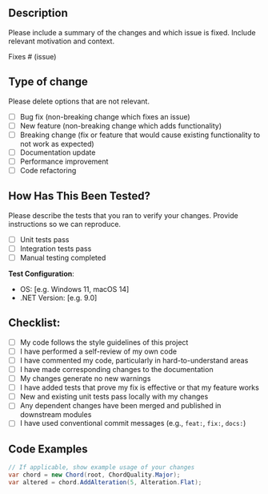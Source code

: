 ## Description

Please include a summary of the changes and which issue is fixed. Include relevant motivation and context.

Fixes # (issue)

## Type of change

Please delete options that are not relevant.

- [ ] Bug fix (non-breaking change which fixes an issue)
- [ ] New feature (non-breaking change which adds functionality)
- [ ] Breaking change (fix or feature that would cause existing functionality to not work as expected)
- [ ] Documentation update
- [ ] Performance improvement
- [ ] Code refactoring

## How Has This Been Tested?

Please describe the tests that you ran to verify your changes. Provide instructions so we can reproduce.

- [ ] Unit tests pass
- [ ] Integration tests pass
- [ ] Manual testing completed

**Test Configuration**:
* OS: [e.g. Windows 11, macOS 14]
* .NET Version: [e.g. 9.0]

## Checklist:

- [ ] My code follows the style guidelines of this project
- [ ] I have performed a self-review of my own code
- [ ] I have commented my code, particularly in hard-to-understand areas
- [ ] I have made corresponding changes to the documentation
- [ ] My changes generate no new warnings
- [ ] I have added tests that prove my fix is effective or that my feature works
- [ ] New and existing unit tests pass locally with my changes
- [ ] Any dependent changes have been merged and published in downstream modules
- [ ] I have used conventional commit messages (e.g., `feat:`, `fix:`, `docs:`)

## Code Examples

```csharp
// If applicable, show example usage of your changes
var chord = new Chord(root, ChordQuality.Major);
var altered = chord.AddAlteration(5, Alteration.Flat);
```